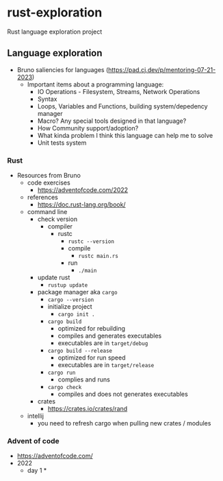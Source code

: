 # rust-exploration
Rust language exploration project

## Language exploration
* Bruno saliencies for languages (https://pad.cj.dev/p/mentoring-07-21-2023)
  * Important items about a programming language:
    * IO Operations - Filesystem, Streams, Network Operations
    * Syntax
    * Loops, Variables and Functions, building system/depedency manager
    * Macro? Any special tools designed in that language?
    * How Community support/adoption?
    * What kinda problem I think this language can help me to solve
    * Unit tests system

### Rust
* Resources from Bruno
    * code exercises
        * https://adventofcode.com/2022
    * references
        * https://doc.rust-lang.org/book/
    * command line
        * check version
            * compiler
              * rustc
                * `rustc --version`
                * compile
                  * `rustc main.rs`
                * run
                  * `./main`
        * update rust
            * `rustup update`
        * package manager aka `cargo`
          * `cargo --version`
          * initialize project
            * `cargo init .`
          * `cargo build`
              * optimized for rebuilding
              * compiles and generates executables
              * executables are in `target/debug`
          * `cargo build --release`
              * optimized for run speed
              * executables are in `target/release`
          * `cargo run`
              * complies and runs
          * `cargo check`
              * compiles and does not generates executables
        * crates
            * https://crates.io/crates/rand
    * intellij
        * you need to refresh cargo when pulling new crates / modules

### Advent of code
* https://adventofcode.com/
* 2022
  * day 1
    * 
